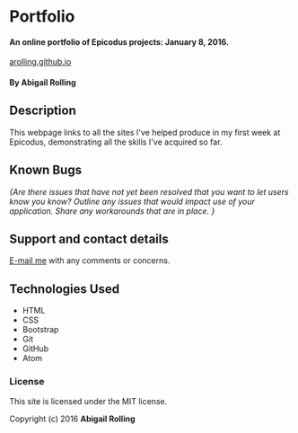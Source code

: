 # Portfolio

#### An online portfolio of Epicodus projects: January 8, 2016.
[arolling.github.io](http://arolling.github.io)

#### By **Abigail Rolling**

## Description

This webpage links to all the sites I've helped produce in my first week at Epicodus, demonstrating all the skills I've acquired so far.

## Known Bugs

_{Are there issues that have not yet been resolved that you want to let users know you know?  Outline any issues that would impact use of your application.  Share any workarounds that are in place. }_

## Support and contact details

[E-mail me](mailto:arolling@gmail.com) with any comments or concerns.

## Technologies Used

* HTML
* CSS
* Bootstrap
* Git
* GitHub
* Atom

### License

This site is licensed under the MIT license.

Copyright (c) 2016 **Abigail Rolling**

